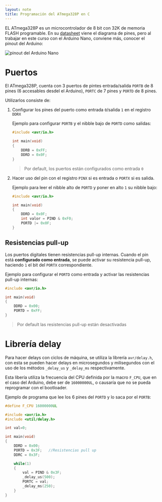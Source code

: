 ```yaml
---
layout: note
title: Programación del ATmega328P en C
---
```


EL ATmega328P es un microcontrolador de 8 bit con 32K de memoria FLASH programable. En su [datasheet](https://ww1.microchip.com/downloads/en/DeviceDoc/Atmel-7810-Automotive-Microcontrollers-ATmega328P_Datasheet.pdf) viene el diagrama de pines, pero al trabajar en este curso con el Arduino Nano, conviene más, conocer el pinout del Arduino: 

![pinout del Arduino Nano](https://upload.wikimedia.org/wikipedia/commons/e/e4/Arduino-nano-pinout.png)

# Puertos
El ATmega328P, cuenta con 3 puertos de pintes entrada/salida `PORTB` de 8 pines (6 accesables desdel el Arduino), `PORTC` de 7 pines y `PORTD` de 8 pines.

Utilizarlos consiste de:
1. Configurar los pines del puerto como entrada `0`/salida `1` en el registro `DDRX`

    Ejemplo para configurar `PORTB` y el nibble bajo de `PORTD` como salidas:

    ```c
    #include <avr/io.h>
    
    int main(void)
    {
        DDRB = 0xFF;
        DDRD = 0x0F;
    }
    ```
    
    > Por default, los puertos están configurados como entrada `0`
    
2. Hacer uso del pin con el registro `PINX` si es entrada o `PORTX` si es salida.
    
    Ejemplo para leer el nibble alto de `PORTD` y poner en alto `1` su nibble bajo:

    ```c
    #include <avr/io.h>
    
    int main(void)
    {
        DDRD = 0x0F;
        int valor = PIND & 0xF0;
        PORTD |= 0x0F;
    }
    ```
    
## Resistencias pull-up
Los puertos digitales tienen resistencias pull-up internas. Cuando el pin está **configurado como entrada**, se puede activar su resistencia pull-up, haciendo `1` el bit del `PORTX` correspondiente.

Ejemplo para configurar el `PORTD` como entrada y activar las resistencias pull-up internas:

```c
#include <avr/io.h>

int main(void)
{
    DDRD = 0x00;
    PORTD = 0xFF;
}
```

> Por default las resistencias pull-up están desactivadas

# Librería delay
Para hacer delays con ciclos de máquina, se utiliza la librería `avr/delay.h`, con esta se pueden hacer delays en microsegundos y milisegundos con el uso de los métodos `_delay_us` y `_delay_ms` respectivamente.

Esta libería utiliza la frecuencia del CPU definida por la macro `F_CPU`, que en el caso del Arduino, debe ser de `16000000UL`, o causaría que no se pueda reprogramar con el bootloader.

Ejemplo de programa que lee los 6 pines del `PORTD` y lo saca por el `PORTB`:

```c
#define F_CPU 16000000UL

#include <avr/io.h>
#include <util/delay.h>

int val=0;

int main(void)
{
    DDRD = 0x00;
    PORTD = 0x3F;   //Resistencias pull up
    DDRC = 0x3F;

    while(1)
    {
        val = PIND & 0x3F;
        _delay_us(500);
        PORTC = val;
        _delay_ms(250);
    }
}
```
